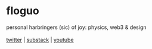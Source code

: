 # floguo
personal harbringers (sic) of joy: physics, web3 & design<br><br>
[twitter](https://twitter.com/floguo) | 
[substack](https://floguo.substack.com) |
[youtube](https://youtube.com/floguo)

<!--
**floraguolr/floraguolr** is a ✨ _special_ ✨ repository because its `README.md` (this file) appears on your GitHub profile.

Here are some ideas to get you started:

- 🔭 I’m currently working on ...
- 🌱 I’m currently learning ...
- 👯 I’m looking to collaborate on ...
- 🤔 I’m looking for help with ...
- 💬 Ask me about ...
- 📫 How to reach me: ...
- 😄 Pronouns: ...
- ⚡ Fun fact: ...
-->
